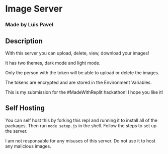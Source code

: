 # Image Server
### Made by Luis Pavel

## Description
With this server you can upload, delete, view, download your images!

It has two themes, dark mode and light mode.

Only the person with the token will be able to upload or delete the images.

The tokens are encrypted and are stored in the Environment Variables.

This is my submission for the #MadeWithReplit hackathon! I hope you like it!

## Self Hosting
You can self host this by forking this repl and running it to install all of the packages. Then run `node setup.js` in the shell. Follow the steps to set up the server.

I am not responsable for any misuses of this server. Do not use it to host any malicious images.